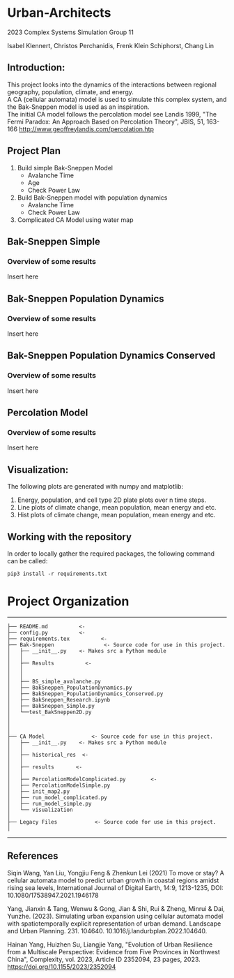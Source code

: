 # Urban-Architects
2023 Complex Systems Simulation Group 11

Isabel Klennert, Christos Perchanidis, Frenk Klein Schiphorst, Chang Lin
## Introduction:  

This project looks into the dynamics of the interactions between regional geography, population, climate, and energy.  
A CA (cellular automata) model is used to simulate this complex system, and the Bak-Sneppen model is used as an inspiration.  
The initial CA model follows the percolation model see Landis 1999, "The Fermi Paradox: An Approach Based on Percolation Theory", JBIS, 51, 163-166
http://www.geoffreylandis.com/percolation.htp  

## Project Plan
1. Build simple Bak-Sneppen Model
    * Avalanche Time
    * Age
    * Check Power Law
3. Build Bak-Sneppen model with population dynamics
    * Avalanche Time
    * Check Power Law
4. Complicated CA Model using water map

 ## Bak-Sneppen Simple
### Overview of some results

Insert here

## Bak-Sneppen Population Dynamics
### Overview of some results

Insert here

## Bak-Sneppen Population Dynamics Conserved
### Overview of some results

Insert here

## Percolation Model
### Overview of some results
Insert here


## Visualization:  
The following plots are generated with numpy and matplotlib:    
1. Energy, population, and cell type 2D plate plots over n time steps.    
2. Line plots of climate change, mean population, mean energy and etc.   
3. Hist plots of climate change, mean population, mean energy and etc.   

## Working with the repository

In order to locally gather the required packages, the following command can be called:
```
pip3 install -r requirements.txt
```


# Project Organization
------------


    ├── README.md          <- 
    ├── config.py          <- 
    ├── requirements.tex          <- 
    ├── Bak-Sneppen                <- Source code for use in this project.
    │   ├── __init__.py    <- Makes src a Python module
    │   │
    │   ├── Results          <- 
    │   │  
    │   │
    │   ├── BS_simple_avalanche.py      
    │   ├── BakSneppen_PopulationDynamics.py   
    │   ├── BakSneppen_PopulationDynamics_Conserved.py
    │   ├── BakSneppen_Research.ipynb
    │   ├── BakSneppen_Simple.py  
    │   └──test_BakSneppen2D.py
    │  
    │   
    │       
    ├── CA Model               <- Source code for use in this project.
    │   ├── __init__.py    <- Makes src a Python module
    │   │
    │   ├── historical_res  <-          
    │   │   
    │   ├── results       <- 
    │   │   
    │   ├── PercolationModelComplicated.py        <- 
    │   ├── PercolationModelSimple.py              
    │   ├── init_map2.py
    │   ├── run_model_complicated.py    
    │   ├── run_model_simple.py  
    │   └── visualization  
    │      
    ├── Legacy Files            <- Source code for use in this project.
    │   

--------


## References

Siqin Wang, Yan Liu, Yongjiu Feng & Zhenkun Lei (2021) To move or stay? A cellular automata model to predict urban growth in coastal regions amidst rising sea levels, International Journal of Digital Earth, 14:9, 1213-1235, DOI: 10.1080/17538947.2021.1946178

Yang, Jianxin & Tang, Wenwu & Gong, Jian & Shi, Rui & Zheng, Minrui & Dai, Yunzhe. (2023). Simulating urban expansion using cellular automata model with spatiotemporally explicit representation of urban demand. Landscape and Urban Planning. 231. 104640. 10.1016/j.landurbplan.2022.104640. 

Hainan Yang, Huizhen Su, Liangjie Yang, "Evolution of Urban Resilience from a Multiscale Perspective: Evidence from Five Provinces in Northwest China", Complexity, vol. 2023, Article ID 2352094, 23 pages, 2023. https://doi.org/10.1155/2023/2352094











